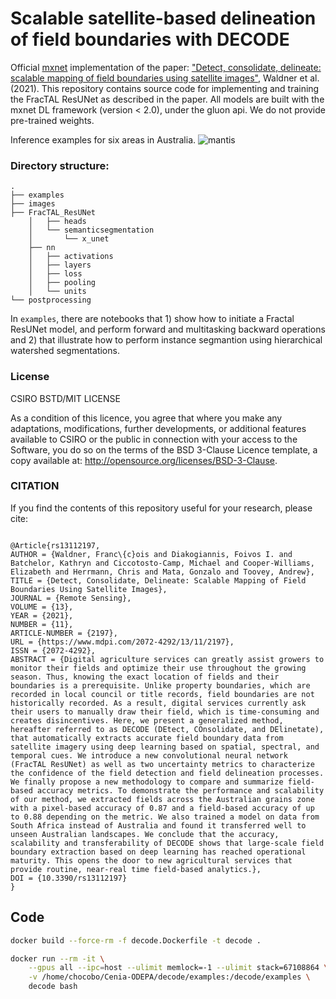 # Scalable satellite-based delineation of field boundaries with DECODE

Official [mxnet](https://mxnet.incubator.apache.org/) implementation of the paper: ["Detect, consolidate, delineate: scalable mapping of field boundaries using satellite images"](https://www.mdpi.com/2072-4292/13/11/2197), Waldner et al. (2021). This repository contains source code for implementing and training the FracTAL ResUNet as described in the paper.  All models are built with the mxnet DL framework (version < 2.0), under the gluon api. We do not provide pre-trained weights. 

Inference examples for six areas in Australia.
![mantis](images/decode.png)


### Directory structure: 

```
.
├── examples
├── images
├── FracTAL_ResUNet
    │   ├── heads
    │   └── semanticsegmentation
    │       └── x_unet
    ├── nn
    │   ├── activations
    │   ├── layers
    │   ├── loss
    │   ├── pooling
    │   └── units
└── postprocessing
```

In  ```examples```, there are notebooks that 1) show how to initiate a Fractal ResUNet model, and perform forward and multitasking backward operations and 2) that illustrate how to perform instance segmantion using hierarchical watershed segmentations.


### License
CSIRO BSTD/MIT LICENSE

As a condition of this licence, you agree that where you make any adaptations, modifications, further developments, or additional features available to CSIRO or the public in connection with your access to the Software, you do so on the terms of the BSD 3-Clause Licence template, a copy available at: http://opensource.org/licenses/BSD-3-Clause.



### CITATION
If you find the contents of this repository useful for your research, please cite:
```

@Article{rs13112197,
AUTHOR = {Waldner, Franc\{c}ois and Diakogiannis, Foivos I. and Batchelor, Kathryn and Ciccotosto-Camp, Michael and Cooper-Williams, Elizabeth and Herrmann, Chris and Mata, Gonzalo and Toovey, Andrew},
TITLE = {Detect, Consolidate, Delineate: Scalable Mapping of Field Boundaries Using Satellite Images},
JOURNAL = {Remote Sensing},
VOLUME = {13},
YEAR = {2021},
NUMBER = {11},
ARTICLE-NUMBER = {2197},
URL = {https://www.mdpi.com/2072-4292/13/11/2197},
ISSN = {2072-4292},
ABSTRACT = {Digital agriculture services can greatly assist growers to monitor their fields and optimize their use throughout the growing season. Thus, knowing the exact location of fields and their boundaries is a prerequisite. Unlike property boundaries, which are recorded in local council or title records, field boundaries are not historically recorded. As a result, digital services currently ask their users to manually draw their field, which is time-consuming and creates disincentives. Here, we present a generalized method, hereafter referred to as DECODE (DEtect, COnsolidate, and DElinetate), that automatically extracts accurate field boundary data from satellite imagery using deep learning based on spatial, spectral, and temporal cues. We introduce a new convolutional neural network (FracTAL ResUNet) as well as two uncertainty metrics to characterize the confidence of the field detection and field delineation processes. We finally propose a new methodology to compare and summarize field-based accuracy metrics. To demonstrate the performance and scalability of our method, we extracted fields across the Australian grains zone with a pixel-based accuracy of 0.87 and a field-based accuracy of up to 0.88 depending on the metric. We also trained a model on data from South Africa instead of Australia and found it transferred well to unseen Australian landscapes. We conclude that the accuracy, scalability and transferability of DECODE shows that large-scale field boundary extraction based on deep learning has reached operational maturity. This opens the door to new agricultural services that provide routine, near-real time field-based analytics.},
DOI = {10.3390/rs13112197}
}
```

## Code

```sh
docker build --force-rm -f decode.Dockerfile -t decode .
```

```sh
docker run --rm -it \
    --gpus all --ipc=host --ulimit memlock=-1 --ulimit stack=67108864 \
    -v /home/chocobo/Cenia-ODEPA/decode/examples:/decode/examples \
    decode bash
```